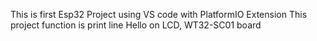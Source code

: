 This is first Esp32 Project using VS code with PlatformIO Extension
This project function is print line Hello on LCD, WT32-SC01 board
